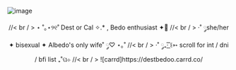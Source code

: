 ![image](https://github.com/user-attachments/assets/521d493b-60cd-4415-af43-5c86f288c9c7)

<p align="center">
//< br / > ⋆ ˚｡⋆୨୧˚ Dest or Cal ✧.* , Bedo enthusiast ✦🌻
//< br / > ·˚ ༘she/her ✦ bisexual ✦ Albedo's only wife˚ ༘♡ ⋆｡˚
//< br / > ·˚ ༘₊· ͟͟͞͞꒰➳ scroll for int / dni / bfi list ₊˚ପ⊹
//< br / > ![carrd]https://destbedoo.carrd.co/
</p>



<!--
**Destbedo/destbedo** is a ✨ _special_ ✨ repository because its `README.md` (this file) appears on your GitHub profile.

Here are some ideas to get you started:

- 🔭 I’m currently working on ...
- 🌱 I’m currently learning ...
- 👯 I’m looking to collaborate on ...
- 🤔 I’m looking for help with ...
- 💬 Ask me about ...
- 📫 How to reach me: ...
- 😄 Pronouns: ...
- ⚡ Fun fact: ...
-->
